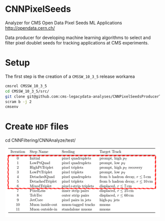 # CNNPixelSeeds
Analyzer for CMS Open Data Pixel Seeds ML Applications http://opendata.cern.ch/

Data producer for developing machine learning algorithms to select and filter pixel doublet seeds for tracking applications at CMS experiments.

# Setup

The first step is the creation of a ``CMSSW_10_3_5`` release workarea


``` bash
cmsrel CMSSW_10_3_5
cd CMSSW_10_3_5/src/
git clone git@github.com:cms-legacydata-analyses/CNNPixelSeedsProducerTool.git .
scram b -j 2
cmsenv
```

# Create  `` HDF `` files

cd CNNFiltering/CNNAnalyze/test/


![iterativeTracking](https://raw.githubusercontent.com/AdrianoDee/CNNFiltering/open/iterativeTracking.png)

